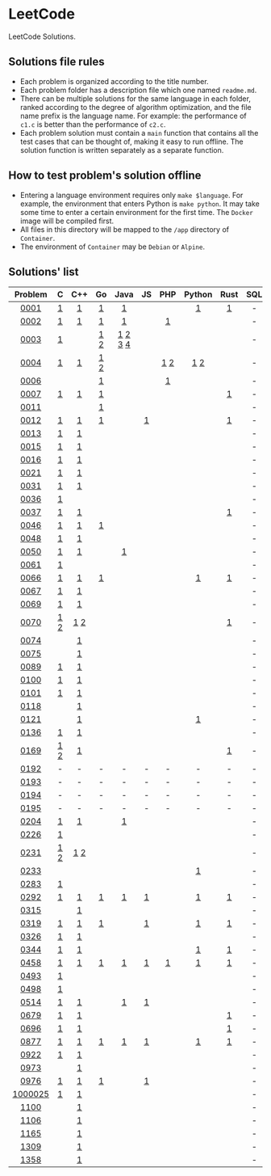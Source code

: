 # LeetCode

LeetCode Solutions.

## Solutions file rules

- Each problem is organized according to the title number.
- Each problem folder has a description file which one named `readme.md`.
- There can be multiple solutions for the same language in each folder, ranked according to the degree of algorithm optimization, and the file name prefix is the language name. For example: the performance of `c1.c` is better than the performance of `c2.c`.
- Each problem solution must contain a `main` function that contains all the test cases that can be thought of, making it easy to run offline. The solution function is written separately as a separate function.

## How to test problem's solution offline

- Entering a language environment requires only `make $language`. For example, the environment that enters Python is `make python`. It may take some time to enter a certain environment for the first time. The `Docker` image will be compiled first.
- All files in this directory will be mapped to the `/app` directory of `Container`.
- The environment of `Container` may be `Debian` or `Alpine`.

## Solutions' list

|Problem|C|C++|Go|Java|JS|PHP|Python|Rust|SQL|Bash|
|:---:|:---:|:---:|:---:|:---:|:---:|:---:|:---:|:---:|:---:|:---:|
|[0001](https://leetcode.com/problems/two-sum)|[1](https://github.com/6leetcode/6leetcode/blob/main/questions/Algorithms/0001.%20Two%20Sum/c1.c)|[1](https://github.com/6leetcode/6leetcode/blob/main/questions/Algorithms/0001.%20Two%20Sum/cpp1.cc)|[1](https://github.com/6leetcode/6leetcode/blob/main/questions/Algorithms/0001.%20Two%20Sum/go1/go1.go)|[1](https://github.com/6leetcode/6leetcode/blob/main/questions/Algorithms/0001.%20Two%20Sum/java1.java)|||[1](https://github.com/6leetcode/6leetcode/blob/main/questions/Algorithms/0001.%20Two%20Sum/python1.py)|[1](https://github.com/6leetcode/6leetcode/blob/main/questions/Algorithms/0001.%20Two%20Sum/rust1.rs)|-|-|
|[0002](https://leetcode.com/problems/add-two-numbers)|[1](https://github.com/6leetcode/6leetcode/blob/main/questions/Algorithms/0002.%20Add%20Two%20Numbers/c1.c)|[1](https://github.com/6leetcode/6leetcode/blob/main/questions/Algorithms/0002.%20Add%20Two%20Numbers/cpp1.cc)|[1](https://github.com/6leetcode/6leetcode/blob/main/questions/Algorithms/0002.%20Add%20Two%20Numbers/go1/go1.go)|[1](https://github.com/6leetcode/6leetcode/blob/main/questions/Algorithms/0002.%20Add%20Two%20Numbers/java1.java)||[1](https://github.com/6leetcode/6leetcode/blob/main/questions/Algorithms/0002.%20Add%20Two%20Numbers/php1.php)|||-|-|
|[0003](https://leetcode.com/problems/longest-substring-without-repeating-characters)|[1](https://github.com/6leetcode/6leetcode/blob/main/questions/Algorithms/0003.%20Longest%20Substring%20Without%20Repeating%20Characters/c1.c)||[1](https://github.com/6leetcode/6leetcode/blob/main/questions/Algorithms/0003.%20Longest%20Substring%20Without%20Repeating%20Characters/go1/go1.go) [2](https://github.com/6leetcode/6leetcode/blob/main/questions/Algorithms/0003.%20Longest%20Substring%20Without%20Repeating%20Characters/go2/go2.go)|[1](https://github.com/6leetcode/6leetcode/blob/main/questions/Algorithms/0003.%20Longest%20Substring%20Without%20Repeating%20Characters/java1.java) [2](https://github.com/6leetcode/6leetcode/blob/main/questions/Algorithms/0003.%20Longest%20Substring%20Without%20Repeating%20Characters/java2.java) [3](https://github.com/6leetcode/6leetcode/blob/main/questions/Algorithms/0003.%20Longest%20Substring%20Without%20Repeating%20Characters/java3.java) [4](https://github.com/6leetcode/6leetcode/blob/main/questions/Algorithms/0003.%20Longest%20Substring%20Without%20Repeating%20Characters/java4.java)|||||-|-|
|[0004](https://leetcode.com/problems/median-of-two-sorted-arrays)|[1](https://github.com/6leetcode/6leetcode/blob/main/questions/Algorithms/0004.%20Median%20of%20Two%20Sorted%20Arrays/c1.c)|[1](https://github.com/6leetcode/6leetcode/blob/main/questions/Algorithms/0004.%20Median%20of%20Two%20Sorted%20Arrays/cpp1.cc)|[1](https://github.com/6leetcode/6leetcode/blob/main/questions/Algorithms/0004.%20Median%20of%20Two%20Sorted%20Arrays/go1/go1.go) [2](https://github.com/6leetcode/6leetcode/blob/main/questions/Algorithms/0004.%20Median%20of%20Two%20Sorted%20Arrays/go2/go2.go)|||[1](https://github.com/6leetcode/6leetcode/blob/main/questions/Algorithms/0004.%20Median%20of%20Two%20Sorted%20Arrays/php1.php) [2](https://github.com/6leetcode/6leetcode/blob/main/questions/Algorithms/0004.%20Median%20of%20Two%20Sorted%20Arrays/php2.php)|[1](https://github.com/6leetcode/6leetcode/blob/main/questions/Algorithms/0004.%20Median%20of%20Two%20Sorted%20Arrays/python1.py) [2](https://github.com/6leetcode/6leetcode/blob/main/questions/Algorithms/0004.%20Median%20of%20Two%20Sorted%20Arrays/python2.py)||-|-|
|[0006](https://leetcode.com/problems/zigzag-conversion)|||[1](https://github.com/6leetcode/6leetcode/blob/main/questions/Algorithms/0006.%20ZigZag%20Conversion/go1/go1.go)|||[1](https://github.com/6leetcode/6leetcode/blob/main/questions/Algorithms/0006.%20ZigZag%20Conversion/php1.php)|||-|-|
|[0007](https://leetcode.com/problems/reverse-integer)|[1](https://github.com/6leetcode/6leetcode/blob/main/questions/Algorithms/0007.%20Reverse%20Integer/c1.c)|[1](https://github.com/6leetcode/6leetcode/blob/main/questions/Algorithms/0007.%20Reverse%20Integer/cpp1.cc)|[1](https://github.com/6leetcode/6leetcode/blob/main/questions/Algorithms/0007.%20Reverse%20Integer/go1/go1.go)|||||[1](https://github.com/6leetcode/6leetcode/blob/main/questions/Algorithms/0007.%20Reverse%20Integer/rust1.rs)|-|-|
|[0011](https://leetcode.com/problems/container-with-most-water)|||[1](https://github.com/6leetcode/6leetcode/blob/main/questions/Algorithms/0011.%20Container%20With%20Most%20Water/go1/go1.go)||||||-|-|
|[0012](https://leetcode.com/problems/integer-to-roman)|[1](https://github.com/6leetcode/6leetcode/blob/main/questions/Algorithms/0012.%20Integer%20to%20Roman/c1.c)|[1](https://github.com/6leetcode/6leetcode/blob/main/questions/Algorithms/0012.%20Integer%20to%20Roman/cpp1.cc)|[1](https://github.com/6leetcode/6leetcode/blob/main/questions/Algorithms/0012.%20Integer%20to%20Roman/go1/go1.go)||[1](https://github.com/6leetcode/6leetcode/blob/main/questions/Algorithms/0012.%20Integer%20to%20Roman/js1.js)|||[1](https://github.com/6leetcode/6leetcode/blob/main/questions/Algorithms/0012.%20Integer%20to%20Roman/rust1.rs)|-|-|
|[0013](https://leetcode.com/problems/roman-to-integer)|[1](https://github.com/6leetcode/6leetcode/blob/main/questions/Algorithms/0013.%20Roman%20to%20Integer/c1.c)|[1](https://github.com/6leetcode/6leetcode/blob/main/questions/Algorithms/0013.%20Roman%20to%20Integer/cpp1.cc)|||||||-|-|
|[0015](https://leetcode.com/problems/3sum)|[1](https://github.com/6leetcode/6leetcode/blob/main/questions/Algorithms/0015.%203Sum/c.c)|[1](https://github.com/6leetcode/6leetcode/blob/main/questions/Algorithms/0015.%203Sum/cpp.cc)|||||||-|-|
|[0016](https://leetcode.com/problems/3sum-closest)|[1](https://github.com/6leetcode/6leetcode/blob/main/questions/Algorithms/0016.%203Sum%20Closest/c.c)|[1](https://github.com/6leetcode/6leetcode/blob/main/questions/Algorithms/0016.%203Sum%20Closest/cpp.cc)|||||||-|-|
|[0021](https://leetcode.com/problems/merge-two-sorted-lists)|[1](https://github.com/6leetcode/6leetcode/blob/main/questions/Algorithms/0021.%20Merge%20Two%20Sorted%20Lists/c1.c)|[1](https://github.com/6leetcode/6leetcode/blob/main/questions/Algorithms/0021.%20Merge%20Two%20Sorted%20Lists/cpp1.cc)|||||||-|-|
|[0031](https://leetcode.com/problems/next-permutation)|[1](https://github.com/6leetcode/6leetcode/blob/main/questions/Algorithms/0031.%20Next%20Permutation/c1.c)|[1](https://github.com/6leetcode/6leetcode/blob/main/questions/Algorithms/0031.%20Next%20Permutation/cpp1.cc)|||||||-|-|
|[0036](https://leetcode.com/problems/valid-sudoku)|[1](https://github.com/6leetcode/6leetcode/blob/main/questions/Algorithms/0036.%20Valid%20Sudoku/c1.c)||||||||-|-|
|[0037](https://leetcode.com/problems/sudoku-solver)|[1](https://github.com/6leetcode/6leetcode/blob/main/questions/Algorithms/0037.%20Sudoku%20Solver/c1.c)|[1](https://github.com/6leetcode/6leetcode/blob/main/questions/Algorithms/0037.%20Sudoku%20Solver/cpp1.cc)||||||[1](https://github.com/6leetcode/6leetcode/blob/main/questions/Algorithms/0037.%20Sudoku%20Solver/rust1.rs)|-|-|
|[0046](https://leetcode.com/problems/permutations)|[1](https://github.com/6leetcode/6leetcode/blob/main/questions/Algorithms/0046.%20Permutations/c1.c)|[1](https://github.com/6leetcode/6leetcode/blob/main/questions/Algorithms/0046.%20Permutations/c2.cc)|[1](https://github.com/6leetcode/6leetcode/blob/main/questions/Algorithms/0046.%20Permutations/go1/go1.go)||||||-|-|
|[0048](https://leetcode.com/problems/rotate-image)|[1](https://github.com/6leetcode/6leetcode/blob/main/questions/Algorithms/0048.%20Rotate%20Image/c1.c)|[1](https://github.com/6leetcode/6leetcode/blob/main/questions/Algorithms/0048.%20Rotate%20Image/cpp1.cc)|||||||-|-|
|[0050](https://leetcode.com/problems/powx-n)|[1](https://github.com/6leetcode/6leetcode/blob/main/questions/Algorithms/0050.%20Pow(x,%20n)/c1.c)|[1](https://github.com/6leetcode/6leetcode/blob/main/questions/Algorithms/0050.%20Pow(x,%20n)/cpp1.cc)||[1](https://github.com/6leetcode/6leetcode/blob/main/questions/Algorithms/0050.%20Pow(x,%20n)/java1.java)|||||-|-|
|[0061](https://leetcode.com/problems/rotate-list)|[1](https://github.com/6leetcode/6leetcode/blob/main/questions/Algorithms/0061.%20Rotate%20List/c1.c)||||||||-|-|
|[0066](https://leetcode.com/problems/plus-one)|[1](https://github.com/6leetcode/6leetcode/blob/main/questions/Algorithms/0066.%20Plus%20One/c1.c)|[1](https://github.com/6leetcode/6leetcode/blob/main/questions/Algorithms/0066.%20Plus%20One/cpp1.cc)|[1](https://github.com/6leetcode/6leetcode/blob/main/questions/Algorithms/0066.%20Plus%20One/go1/go1.go)||||[1](https://github.com/6leetcode/6leetcode/blob/main/questions/Algorithms/0066.%20Plus%20One/python1.py)|[1](https://github.com/6leetcode/6leetcode/blob/main/questions/Algorithms/0066.%20Plus%20One/rust1.rs)|-|-|
|[0067](https://leetcode.com/problems/add-binary)|[1](https://github.com/6leetcode/6leetcode/blob/main/questions/Algorithms/0067.%20Add%20Binary/c1.c)|[1](https://github.com/6leetcode/6leetcode/blob/main/questions/Algorithms/0067.%20Add%20Binary/cpp1.cc)|||||||-|-|
|[0069](https://leetcode.com/problems/sqrtx)|[1](https://github.com/6leetcode/6leetcode/blob/main/questions/Algorithms/0069.%20Sqrt(x)/c1.c)|[1](https://github.com/6leetcode/6leetcode/blob/main/questions/Algorithms/0069.%20Sqrt(x)/cpp1.cc)|||||||-|-|
|[0070](https://leetcode.com/problems/climbing-stairs)|[1](https://github.com/6leetcode/6leetcode/blob/main/questions/Algorithms/0070.%20Climbing%20Stairs/c1.c) [2](https://github.com/6leetcode/6leetcode/blob/main/questions/Algorithms/0070.%20Climbing%20Stairs/c2.c)|[1](https://github.com/6leetcode/6leetcode/blob/main/questions/Algorithms/0070.%20Climbing%20Stairs/cpp1.cc) [2](https://github.com/6leetcode/6leetcode/blob/main/questions/Algorithms/0070.%20Climbing%20Stairs/cpp2.cc)||||||[1](https://github.com/6leetcode/6leetcode/blob/main/questions/Algorithms/0070.%20Climbing%20Stairs/rust1.rs)|-|-|
|[0074](https://leetcode.com/problems/search-a-2d-matrix)||[1](https://github.com/6leetcode/6leetcode/blob/main/questions/Algorithms/0074.%20Search%20a%202D%20Matrix/cpp1.cc)|||||||-|-|
|[0075](https://leetcode.com/problems/sort-colors)||[1](https://github.com/6leetcode/6leetcode/blob/main/questions/Algorithms/0075.%20Sort%20Colors/cpp1.cc)|||||||-|-|
|[0089](https://leetcode.com/problems/gray-code)|[1](https://github.com/6leetcode/6leetcode/blob/main/questions/Algorithms/0089.%20Gray%20Code/c1.c)|[1](https://github.com/6leetcode/6leetcode/blob/main/questions/Algorithms/0089.%20Gray%20Code/cpp1.cc)|||||||-|-|
|[0100](https://leetcode.com/problems/same-tree)|[1](https://github.com/6leetcode/6leetcode/blob/main/questions/Algorithms/0100.%20Same%20Tree/c1.c)|[1](https://github.com/6leetcode/6leetcode/blob/main/questions/Algorithms/0100.%20Same%20Tree/cpp1.cc)|||||||-|-|
|[0101](https://leetcode.com/problems/symmetric-tree)|[1](https://github.com/6leetcode/6leetcode/blob/main/questions/Algorithms/0101.%20Symmetric%20Tree/c1.c)|[1](https://github.com/6leetcode/6leetcode/blob/main/questions/Algorithms/0101.%20Symmetric%20Tree/cpp1.cc)|||||||-|-|
|[0118](https://leetcode.com/problems/pascal's-triangle)||[1](https://github.com/6leetcode/6leetcode/blob/main/questions/Algorithms/0118.%20Pascal's%20Triangle/cpp1.cc)|||||||-|-|
|[0121](https://leetcode.com/problems/best-time-to-buy-and-sell-stock)||[1](https://github.com/6leetcode/6leetcode/blob/main/questions/Algorithms/0121.%20Best%20Time%20to%20Buy%20and%20Sell%20Stock/cpp1.cc)|||||[1](https://github.com/6leetcode/6leetcode/blob/main/questions/Algorithms/0121.%20Best%20Time%20to%20Buy%20and%20Sell%20Stock/python1.py)||-|-|
|[0136](https://leetcode.com/problems/single-number)|[1](https://github.com/6leetcode/6leetcode/blob/main/questions/Algorithms/0136.%20Single%20Number/c1.c)|[1](https://github.com/6leetcode/6leetcode/blob/main/questions/Algorithms/0136.%20Single%20Number/cpp1.cc)|||||||-|-|
|[0169](https://leetcode.com/problems/majority-element)|[1](https://github.com/6leetcode/6leetcode/blob/main/questions/Algorithms/0169.%20Majority%20Element/c1.c) [2](https://github.com/6leetcode/6leetcode/blob/main/questions/Algorithms/0169.%20Majority%20Element/c2.c)|[1](https://github.com/6leetcode/6leetcode/blob/main/questions/Algorithms/0169.%20Majority%20Element/cpp1.cc)||||||[1](https://github.com/6leetcode/6leetcode/blob/main/questions/Algorithms/0169.%20Majority%20Element/rust1.rs)|-|-|
|[0192](https://leetcode.com/problems/word-frequency)|-|-|-|-|-|-|-|-|-|[1](https://github.com/6leetcode/6leetcode/blob/main/questions/Shell/0192.%20Word%20Frequency/bash1.sh)|
|[0193](https://leetcode.com/problems/valid-phone-numbers)|-|-|-|-|-|-|-|-|-|[1](https://github.com/6leetcode/6leetcode/blob/main/questions/Shell/0193.%20Valid%20Phone%20Numbers/bash1.sh) [2](https://github.com/6leetcode/6leetcode/blob/main/questions/Shell/0193.%20Valid%20Phone%20Numbers/bash2.sh)|
|[0194](https://leetcode.com/problems/transpose-file)|-|-|-|-|-|-|-|-|-|[1](https://github.com/6leetcode/6leetcode/blob/main/questions/Shell/0194.%20Transpose%20File/bash1.sh)|
|[0195](https://leetcode.com/problems/tenth-line)|-|-|-|-|-|-|-|-|-|[1](https://github.com/6leetcode/6leetcode/blob/main/questions/Shell/0195.%20Tenth%20Line/bash1.sh) [2](https://github.com/6leetcode/6leetcode/blob/main/questions/Shell/0195.%20Tenth%20Line/bash2.sh)|
|[0204](https://leetcode.com/problems/count-primes)|[1](https://github.com/6leetcode/6leetcode/blob/main/questions/Algorithms/0204.%20Count%20Primes/c1.c)|[1](https://github.com/6leetcode/6leetcode/blob/main/questions/Algorithms/0204.%20Count%20Primes/cpp1.cc)||[1](https://github.com/6leetcode/6leetcode/blob/main/questions/Algorithms/0204.%20Count%20Primes/java1.java)|||||-|-|
|[0226](https://leetcode.com/problems/invert-binary-tree)|[1](https://github.com/6leetcode/6leetcode/blob/main/questions/Algorithms/0226.%20Invert%20Binary%20Tree/c1.c)||||||||-|-|
|[0231](https://leetcode.com/problems/power-of-two)|[1](https://github.com/6leetcode/6leetcode/blob/main/questions/Algorithms/0231.%20Power%20of%20Two/c1.c) [2](https://github.com/6leetcode/6leetcode/blob/main/questions/Algorithms/0231.%20Power%20of%20Two/c2.c)|[1](https://github.com/6leetcode/6leetcode/blob/main/questions/Algorithms/0231.%20Power%20of%20Two/cpp1.cc) [2](https://github.com/6leetcode/6leetcode/blob/main/questions/Algorithms/0231.%20Power%20of%20Two/cpp2.cc)|||||||-|-|
|[0233](https://leetcode.com/problems/number-of-digit-one)|||||||[1](https://github.com/6leetcode/6leetcode/blob/main/questions/Algorithms/0233.%20Number%20of%20Digit%20One/python1.py)||-|-|
|[0283](https://leetcode.com/problems/move-zeroes)|[1](https://github.com/6leetcode/6leetcode/blob/main/questions/Algorithms/0283.%20Move%20Zeroes/c1.c)||||||||-|-|
|[0292](https://leetcode.com/problems/nim-game)|[1](https://github.com/6leetcode/6leetcode/blob/main/questions/Algorithms/0292.%20Nim%20Game/c1.c)|[1](https://github.com/6leetcode/6leetcode/blob/main/questions/Algorithms/0292.%20Nim%20Game/cpp1.cc)|[1](https://github.com/6leetcode/6leetcode/blob/main/questions/Algorithms/0292.%20Nim%20Game/go1/go1.go)|[1](https://github.com/6leetcode/6leetcode/blob/main/questions/Algorithms/0292.%20Nim%20Game/java1.java)|[1](https://github.com/6leetcode/6leetcode/blob/main/questions/Algorithms/0292.%20Nim%20Game/js1.js)||[1](https://github.com/6leetcode/6leetcode/blob/main/questions/Algorithms/0292.%20Nim%20Game/python1.py)|[1](https://github.com/6leetcode/6leetcode/blob/main/questions/Algorithms/0292.%20Nim%20Game/rust1.rs)|-|-|
|[0315](https://leetcode.com/problems/count-of-smaller-numbers-after-self)||[1](https://github.com/6leetcode/6leetcode/blob/main/questions/Algorithms/0315.%20Count%20of%20Smaller%20Numbers%20After%20Self/cpp1.cc)|||||||-|-|
|[0319](https://leetcode.com/problems/bulb-switcher)|[1](https://github.com/6leetcode/6leetcode/blob/main/questions/Algorithms/0319.%20Bulb%20Switcher/c1.c)|[1](https://github.com/6leetcode/6leetcode/blob/main/questions/Algorithms/0319.%20Bulb%20Switcher/cpp1.cc)|[1](https://github.com/6leetcode/6leetcode/blob/main/questions/Algorithms/0319.%20Bulb%20Switcher/go1/go1.go)||[1](https://github.com/6leetcode/6leetcode/blob/main/questions/Algorithms/0319.%20Bulb%20Switcher/js1.js)||[1](https://github.com/6leetcode/6leetcode/blob/main/questions/Algorithms/0319.%20Bulb%20Switcher/python1.py)|[1](https://github.com/6leetcode/6leetcode/blob/main/questions/Algorithms/0319.%20Bulb%20Switcher/rust1.rs)|-|-|
|[0326](https://leetcode.com/problems/power-of-three)|[1](https://github.com/6leetcode/6leetcode/blob/main/questions/Algorithms/0326.%20Power%20of%20Three/c1.c)|[1](https://github.com/6leetcode/6leetcode/blob/main/questions/Algorithms/0326.%20Power%20of%20Three/cpp1.cc)|||||||-|-|
|[0344](https://leetcode.com/problems/reverse-string)|[1](https://github.com/6leetcode/6leetcode/blob/main/questions/Algorithms/0344.%20Reverse%20String/c1.c)|[1](https://github.com/6leetcode/6leetcode/blob/main/questions/Algorithms/0344.%20Reverse%20String/cpp1.cc)|||||[1](https://github.com/6leetcode/6leetcode/blob/main/questions/Algorithms/0344.%20Reverse%20String/python1.py)|[1](https://github.com/6leetcode/6leetcode/blob/main/questions/Algorithms/0344.%20Reverse%20String/rust1.rs)|-|-|
|[0458](https://leetcode.com/problems/poor-pigs)|[1](https://github.com/6leetcode/6leetcode/blob/main/questions/Algorithms/0458.%20Poor%20Pigs/c1.c)|[1](https://github.com/6leetcode/6leetcode/blob/main/questions/Algorithms/0458.%20Poor%20Pigs/cpp1.cc)|[1](https://github.com/6leetcode/6leetcode/blob/main/questions/Algorithms/0458.%20Poor%20Pigs/go1/go1.go)|[1](https://github.com/6leetcode/6leetcode/blob/main/questions/Algorithms/0458.%20Poor%20Pigs/java1.java)|[1](https://github.com/6leetcode/6leetcode/blob/main/questions/Algorithms/0458.%20Poor%20Pigs/js1.js)|[1](https://github.com/6leetcode/6leetcode/blob/main/questions/Algorithms/0458.%20Poor%20Pigs/php1.php)|[1](https://github.com/6leetcode/6leetcode/blob/main/questions/Algorithms/0458.%20Poor%20Pigs/python1.py)|[1](https://github.com/6leetcode/6leetcode/blob/main/questions/Algorithms/0458.%20Poor%20Pigs/rust1.rs)|-|-|
|[0493](https://leetcode.com/problems/reverse-pairs)|[1](https://github.com/6leetcode/6leetcode/blob/main/questions/Algorithms/0493.%20Reverse%20Pairs/c1.c)||||||||-|-|
|[0498](https://leetcode.com/problems/diagonal-traverse)|[1](https://github.com/6leetcode/6leetcode/blob/main/questions/Algorithms/0498.%20Diagonal%20Traverse/c1.c)||||||||-|-|
|[0514](https://leetcode.com/problems/freedom-trail)|[1](https://github.com/6leetcode/6leetcode/blob/main/questions/Algorithms/0514.%20Freedom%20Trail/c1.c)|[1](https://github.com/6leetcode/6leetcode/blob/main/questions/Algorithms/0514.%20Freedom%20Trail/cpp1.cc)||[1](https://github.com/6leetcode/6leetcode/blob/main/questions/Algorithms/0514.%20Freedom%20Trail/java1.java)|[1](https://github.com/6leetcode/6leetcode/blob/main/questions/Algorithms/0514.%20Freedom%20Trail/js1.js)||||-|-|
|[0679](https://leetcode.com/problems/24-game)|[1](https://github.com/6leetcode/6leetcode/blob/main/questions/Algorithms/0679.%2024%20Game/c1.c)|[1](https://github.com/6leetcode/6leetcode/blob/main/questions/Algorithms/0679.%2024%20Game/cpp1.cc)||||||[1](https://github.com/6leetcode/6leetcode/blob/main/questions/Algorithms/0679.%2024%20Game/rust1.rs)|-|-|
|[0696](https://leetcode.com/problems/count-binary-substrings)|[1](https://github.com/6leetcode/6leetcode/blob/main/questions/Algorithms/0696.%20Count%20Binary%20Substrings/c1.c)|[1](https://github.com/6leetcode/6leetcode/blob/main/questions/Algorithms/0696.%20Count%20Binary%20Substrings/cpp1.cc)||||||[1](https://github.com/6leetcode/6leetcode/blob/main/questions/Algorithms/0696.%20Count%20Binary%20Substrings/rust1.rs)|-|-|
|[0877](https://leetcode.com/problems/stone-game)|[1](https://github.com/6leetcode/6leetcode/blob/main/questions/Algorithms/0877.%20Stone%20Game/c1.c)|[1](https://github.com/6leetcode/6leetcode/blob/main/questions/Algorithms/0877.%20Stone%20Game/cpp1.cc)|[1](https://github.com/6leetcode/6leetcode/blob/main/questions/Algorithms/0877.%20Stone%20Game/go1/go1.go)|[1](https://github.com/6leetcode/6leetcode/blob/main/questions/Algorithms/0877.%20Stone%20Game/java1.java)|[1](https://github.com/6leetcode/6leetcode/blob/main/questions/Algorithms/0877.%20Stone%20Game/js1.js)||[1](https://github.com/6leetcode/6leetcode/blob/main/questions/Algorithms/0877.%20Stone%20Game/python1.py)|[1](https://github.com/6leetcode/6leetcode/blob/main/questions/Algorithms/0877.%20Stone%20Game/rust1.rs)|-|-|
|[0922](https://leetcode.com/problems/sort-array-by-parity-ii)|[1](https://github.com/6leetcode/6leetcode/blob/main/questions/Algorithms/0922.%20Sort%20Array%20By%20Parity%20II/c1.c)|[1](https://github.com/6leetcode/6leetcode/blob/main/questions/Algorithms/0922.%20Sort%20Array%20By%20Parity%20II/cpp1.cc)|||||||-|-|
|[0973](https://leetcode.com/problems/k-closest-points-to-origin)||[1](https://github.com/6leetcode/6leetcode/blob/main/questions/Algorithms/0973.%20K%20Closest%20Points%20to%20Origin/cpp1.cc)|||||||-|-|
|[0976](https://leetcode.com/problems/largest-perimeter-triangle)|[1](https://github.com/6leetcode/6leetcode/blob/main/questions/Algorithms/0976.%20Largest%20Perimeter%20Triangle/c1.c)|[1](https://github.com/6leetcode/6leetcode/blob/main/questions/Algorithms/0976.%20Largest%20Perimeter%20Triangle/cpp1.cc)|[1](https://github.com/6leetcode/6leetcode/blob/main/questions/Algorithms/0976.%20Largest%20Perimeter%20Triangle/go1/go1.go)||[1](https://github.com/6leetcode/6leetcode/blob/main/questions/Algorithms/0976.%20Largest%20Perimeter%20Triangle/js1.js)||||-|-|
|[1000025](https://leetcode.com/problems/add-without-plus)|[1](https://github.com/6leetcode/6leetcode/blob/main/questions/Algorithms/1000025.%20Add%20Without%20Plus/c.c)|[1](https://github.com/6leetcode/6leetcode/blob/main/questions/Algorithms/1000025.%20Add%20Without%20Plus/cpp.cc)|||||||-|-|
|[1100](https://leetcode.com/problems/find-k-length-substrings-with-no-repeated-characters)||[1](https://github.com/6leetcode/6leetcode/blob/main/questions/Algorithms/1100.%20Find%20K-Length%20Substrings%20With%20No%20Repeated%20Characters/cpp1.cc)|||||||-|-|
|[1106](https://leetcode.com/problems/parsing-a-boolean-expression)||[1](https://github.com/6leetcode/6leetcode/blob/main/questions/Algorithms/1106.%20Parsing%20A%20Boolean%20Expression/cpp1.cc)|||||||-|-|
|[1165](https://leetcode.com/problems/single-row-keyboard)||[1](https://github.com/6leetcode/6leetcode/blob/main/questions/Algorithms/1165.%20Single-Row%20Keyboard/cpp1.cc)|||||||-|-|
|[1309](https://leetcode.com/problems/decrypt-string-from-alphabet-to-integer-mapping)||[1](https://github.com/6leetcode/6leetcode/blob/main/questions/Algorithms/1309.%20Decrypt%20String%20from%20Alphabet%20to%20Integer%20Mapping/cpp1.cc)|||||||-|-|
|[1358](https://leetcode.com/problems/number-of-substrings-containing-all-three-characters)||[1](https://github.com/6leetcode/6leetcode/blob/main/questions/Algorithms/1358.%20Number%20of%20Substrings%20Containing%20All%20Three%20Characters/cpp1.cc)|||||||-|-|
